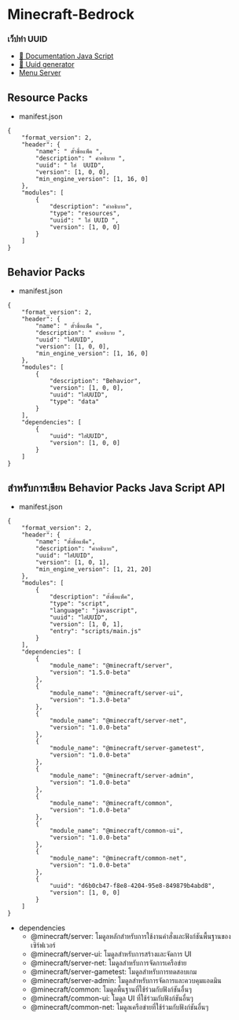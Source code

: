 # Minecraft-Bedrock
### เว็ปทำ UUID
* [ 📰 Documentation Java Script](https://learn.microsoft.com/en-us/minecraft/creator/?view=minecraft-bedrock-stable)
* [ 📁 Uuid generator ](https://www.uuidgenerator.net/)
* [ Menu Server]()

## Resource Packs
* manifest.json 

```
{
	"format_version": 2,
	"header": {
		"name": " ตั้วชื่อแพ็ค ",
		"description": " คำอธิบาย ",
		"uuid": " ใส่  UUID",
		"version": [1, 0, 0],
		"min_engine_version": [1, 16, 0]
	},
	"modules": [
		{
			"description": "คำอธิบาย",
			"type": "resources",
			"uuid": " ใส่ UUID ",
			"version": [1, 0, 0]
		}
	]
}
```

## Behavior Packs
* manifest.json 

```
{
	"format_version": 2,
	"header": {
		"name": " ตั้วชื่อแพ็ค ",
		"description": " คำอธิบาย ",
		"uuid": "ใส่UUID",
		"version": [1, 0, 0],
		"min_engine_version": [1, 16, 0]
	},
	"modules": [
		{
			"description": "Behavior",
			"version": [1, 0, 0],
			"uuid": "ใส่UUID",
			"type": "data"
		}
	],
	"dependencies": [
		{
			"uuid": "ใส่UUID",
			"version": [1, 0, 0]
		}
	]
}
```

## สำหรับการเขียน Behavior Packs Java Script API
* manifest.json


```
{
    "format_version": 2,
    "header": {
        "name": "ตั้งชื่อแพ็ค",
        "description": "คำอธิบาย",
        "uuid": "ใส่UUID",
        "version": [1, 0, 1],
        "min_engine_version": [1, 21, 20]
    },
    "modules": [
        {
            "description": "ตั้งชื่อแพ็ค",
            "type": "script",
            "language": "javascript",
            "uuid": "ใส่UUID",
            "version": [1, 0, 1],
            "entry": "scripts/main.js"
        }
    ],
    "dependencies": [
        {
            "module_name": "@minecraft/server",
            "version": "1.5.0-beta"
        },
        {
            "module_name": "@minecraft/server-ui",
            "version": "1.3.0-beta"
        },
        {
            "module_name": "@minecraft/server-net",
            "version": "1.0.0-beta"
        },
        {
            "module_name": "@minecraft/server-gametest",
            "version": "1.0.0-beta"
        },
        {
            "module_name": "@minecraft/server-admin",
            "version": "1.0.0-beta"
        },
        {
            "module_name": "@minecraft/common",
            "version": "1.0.0-beta"
        },
        {
            "module_name": "@minecraft/common-ui",
            "version": "1.0.0-beta"
        },
        {
            "module_name": "@minecraft/common-net",
            "version": "1.0.0-beta"
        },
        {
            "uuid": "d6b0cb47-f8e8-4204-95e8-849879b4abd8",
            "version": [1, 0, 0]
        }
    ]
}

```
- dependencies
	* @minecraft/server: โมดูลหลักสำหรับการใช้งานคำสั่งและฟังก์ชันพื้นฐานของเซิร์ฟเวอร์
	* @minecraft/server-ui: โมดูลสำหรับการสร้างและจัดการ UI
	* @minecraft/server-net: โมดูลสำหรับการจัดการเครือข่าย
	* @minecraft/server-gametest: โมดูลสำหรับการทดสอบเกม
	* @minecraft/server-admin: โมดูลสำหรับการจัดการและควบคุมแอดมิน
	* @minecraft/common: โมดูลพื้นฐานที่ใช้ร่วมกับฟังก์ชันอื่นๆ
	* @minecraft/common-ui: โมดูล UI ที่ใช้ร่วมกับฟังก์ชันอื่นๆ
	* @minecraft/common-net: โมดูลเครือข่ายที่ใช้ร่วมกับฟังก์ชันอื่นๆ
